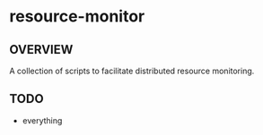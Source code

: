 # resource-monitor
## OVERVIEW
A collection of scripts to facilitate distributed resource monitoring.

## TODO
- everything
